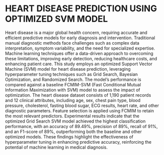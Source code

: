 # HEART DISEASE PREDICTION USING OPTIMIZED SVM MODEL
Heart disease is a major global health concern, requiring accurate and efficient predictive models for early diagnosis and intervention. Traditional manual diagnostic methods face challenges such as complex data interpretation, symptom variability, and the need for specialized expertise. Machine learning techniques offer a data-driven approach to overcoming these limitations, improving early detection, reducing healthcare costs, and enhancing patient care. This study employs an optimized Support Vector Machine (SVM) model for heart disease prediction, leveraging hyperparameter tuning techniques such as Grid Search, Bayesian Optimization, and Randomized Search. The model’s performance is compared against a baseline FCMIM-SVM (Fast Conditional Mutual Information Maximization with SVM) model to assess the impact of optimization. The heart disease dataset consists of 1,190 patient records and 12 clinical attributes, including age, sex, chest pain type, blood pressure, cholesterol, fasting blood sugar, ECG results, heart rate, and other diagnostic parameters. Feature selection is applied using FCMIM to retain the most relevant predictors. Experimental results indicate that the optimized Grid Search SVM model achieved the highest classification performance, with an accuracy of 89.49%, precision of 89%, recall of  91%, and an F1-score of  89%, outperforming both the baseline and other optimized models. These findings highlight the effectiveness of hyperparameter tuning in enhancing predictive accuracy, reinforcing the potential of machine learning in medical diagnosis.
